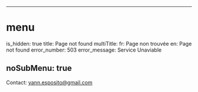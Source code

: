 ----- 
# menu
is_hidden: true
title: Page not found
multiTitle: 
    fr: Page non trouvée
    en: Page not found
error_number: 503
error_message: Service Unaviable

noSubMenu: true
-----
Contact: <yann.esposito@gmail.com>
